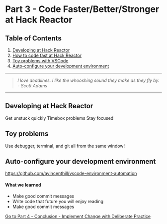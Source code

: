 # Part 3 - Code Faster/Better/Stronger at Hack Reactor

## Table of Contents

1.  [Developing at Hack Reactor](#why-are-you-reading-this)
1.  [How to code fast at Hack Reactor](#why-are-you-reading-this)
1.  [Toy problems with VSCode](#why-are-you-reading-this)
1.  [Auto-configure your development environment](#why-are-you-reading-this)

---

> _I love deadlines. I like the whooshing sound they make as they fly by. - Scott Adams_

---

## Developing at Hack Reactor

Get unstuck quickly
Timebox problems
Stay focused

## Toy problems

Use debugger, terminal, and git all from the same window!

## Auto-configure your development environment

https://github.com/avincenthill/vscode-environment-automation

#### What we learned

- Make good commit messages
- Write code that future you will enjoy reading
- Make good commit messages

[Go to Part 4 - Conclusion - Implement Change with Deliberate Practice](https://github.com/nvincenthill/streamlineyourworkflow/tree/master/Part%204/PART4.md)
